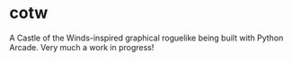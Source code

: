 # cotw
A Castle of the Winds-inspired graphical roguelike being built with Python Arcade. Very much a work in progress!
